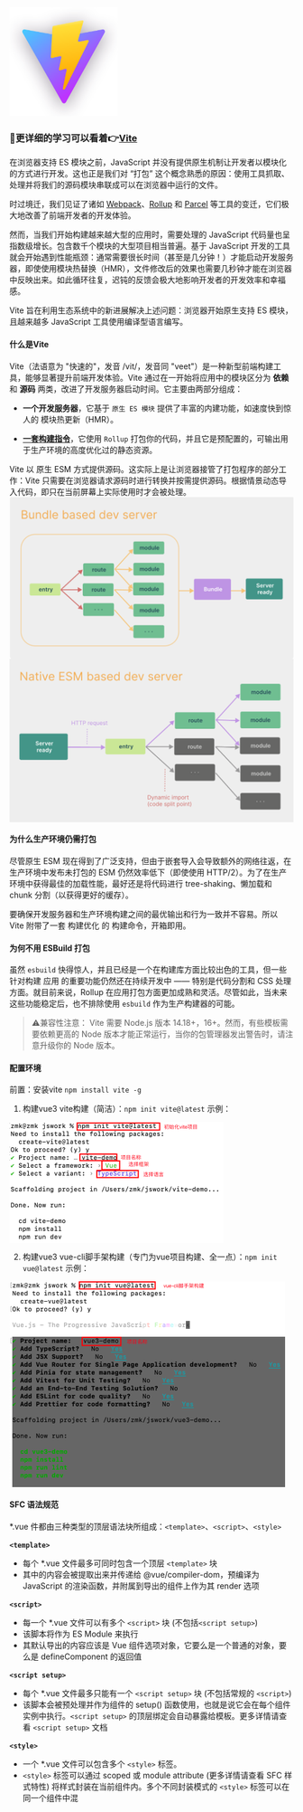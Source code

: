 <!--
 * @Author: zhangmaokai zmkfml@163.com
 * @Date: 2023-01-09 09:58:33
 * @LastEditors: zhangmaokai zmkfml@163.com
 * @LastEditTime: 2023-08-16 09:34:43
 * @FilePath: /记录/FullStacker/frontend/vue3_ecology/Vite.md
 * @Description: vite学习
-->
<img src="../../images/vue3/vite.png" style="zoom: 30%;">

### 🌟更详细的学习可以看着👉[Vite](https://cn.vitejs.dev/guide/)

在浏览器支持 ES 模块之前，JavaScript 并没有提供原生机制让开发者以模块化的方式进行开发。这也正是我们对 “打包” 这个概念熟悉的原因：使用工具抓取、处理并将我们的源码模块串联成可以在浏览器中运行的文件。

时过境迁，我们见证了诸如 [Webpack](https://webpack.js.org/)、[Rollup](https://rollupjs.org/guide/en/) 和 [Parcel](https://parceljs.org/) 等工具的变迁，它们极大地改善了前端开发者的开发体验。

然而，当我们开始构建越来越大型的应用时，需要处理的 JavaScript 代码量也呈指数级增长。包含数千个模块的大型项目相当普遍。基于 JavaScript 开发的工具就会开始遇到性能瓶颈：通常需要很长时间（甚至是几分钟！）才能启动开发服务器，即使使用模块热替换（HMR），文件修改后的效果也需要几秒钟才能在浏览器中反映出来。如此循环往复，迟钝的反馈会极大地影响开发者的开发效率和幸福感。

Vite 旨在利用生态系统中的新进展解决上述问题：浏览器开始原生支持 ES 模块，且越来越多 JavaScript 工具使用编译型语言编写。

#### 什么是Vite
Vite（法语意为 "快速的"，发音 /vit/，发音同 "veet"）是一种新型前端构建工具，能够显著提升前端开发体验。Vite 通过在一开始将应用中的模块区分为 **依赖** 和 **源码** 两类，改进了开发服务器启动时间。它主要由两部分组成：

- **一个开发服务器**，它基于 `原生 ES 模块` 提供了丰富的内建功能，如速度快到惊人的 模块热更新（HMR）。

- **[一套构建指令](https://cn.vitejs.dev/guide/cli.html)**，它使用 `Rollup` 打包你的代码，并且它是预配置的，可输出用于生产环境的高度优化过的静态资源。

Vite 以 原生 ESM 方式提供源码。这实际上是让浏览器接管了打包程序的部分工作：Vite 只需要在浏览器请求源码时进行转换并按需提供源码。根据情景动态导入代码，即只在当前屏幕上实际使用时才会被处理。
<img src="../../images/vue3/bundle.png" style="zoom:50%;display:block;" />
<img src="../../images/vue3/esm.png" style="zoom:50%;display:block;" />

#### 为什么生产环境仍需打包
尽管原生 ESM 现在得到了广泛支持，但由于嵌套导入会导致额外的网络往返，在生产环境中发布未打包的 ESM 仍然效率低下（即使使用 HTTP/2）。为了在生产环境中获得最佳的加载性能，最好还是将代码进行 tree-shaking、懒加载和 chunk 分割（以获得更好的缓存）。

要确保开发服务器和生产环境构建之间的最优输出和行为一致并不容易。所以 Vite 附带了一套 构建优化 的 构建命令，开箱即用。

#### 为何不用 ESBuild 打包
虽然 `esbuild` 快得惊人，并且已经是一个在构建库方面比较出色的工具，但一些针对构建 应用 的重要功能仍然还在持续开发中 —— 特别是代码分割和 CSS 处理方面。就目前来说，Rollup 在应用打包方面更加成熟和灵活。尽管如此，当未来这些功能稳定后，也不排除使用 `esbuild` 作为生产构建器的可能。

> ⚠️兼容性注意：
Vite 需要 Node.js 版本 14.18+，16+。然而，有些模板需要依赖更高的 Node 版本才能正常运行，当你的包管理器发出警告时，请注意升级你的 Node 版本。

#### 配置环境
前置：安装vite `npm install vite -g`

1. 构建vue3 vite构建（简洁）：`npm init vite@latest`
示例：
<img src="../../images/vue3/vite构建项目.png" style="zoom:50%;display:block;" />

2. 构建vue3 vue-cli脚手架构建（专门为vue项目构建、全一点）：`npm init vue@latest`
示例：
<img src="../../images/vue3/vue-cli脚手架构建.png" style="zoom:50%;display:block" />

#### SFC 语法规范
*.vue 件都由三种类型的顶层语法块所组成：`<template>`、`<script>`、`<style>`

**`<template>`**
- 每个 *.vue 文件最多可同时包含一个顶层 `<template>` 块
- 其中的内容会被提取出来并传递给 @vue/compiler-dom，预编译为 JavaScript 的渲染函数，并附属到导出的组件上作为其 render 选项

**`<script>`**
- 每一个 *.vue 文件可以有多个 `<script>` 块 (不包括`<script setup>`)
- 该脚本将作为 ES Module 来执行
- 其默认导出的内容应该是 Vue 组件选项对象，它要么是一个普通的对象，要么是 defineComponent 的返回值

**`<script setup>`**
- 每个 *.vue 文件最多只能有一个 `<script setup>` 块 (不包括常规的 `<script>`)
- 该脚本会被预处理并作为组件的 setup() 函数使用，也就是说它会在每个组件实例中执行。`<script setup>` 的顶层绑定会自动暴露给模板。更多详情请查看 `<script setup>` 文档

**`<style>`**
- 一个 *.vue 文件可以包含多个 `<style>` 标签。
- `<style>` 标签可以通过 scoped 或 module attribute (更多详情请查看 SFC 样式特性) 将样式封装在当前组件内。多个不同封装模式的 `<style>` 标签可以在同一个组件中混